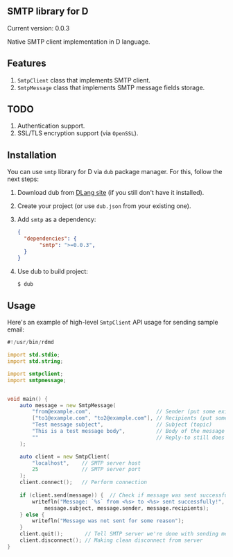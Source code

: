 ## SMTP library for D

Current version: 0.0.3

Native SMTP client implementation in D language.

## Features

 1. `SmtpClient` class that implements SMTP client.
 2. `SmtpMessage` class that implements SMTP message fields storage.

## TODO

 1. Authentication support.
 2. SSL/TLS encryption support (via `OpenSSL`).

## Installation

You can use `smtp` library for D via `dub` package manager.
For this, follow the next steps:
 
 1. Download dub from [DLang site](http://code.dlang.org) (if you still don't have it installed).
 2. Create your project (or use `dub.json` from your existing one).
 3. Add `smtp` as a dependency:

     ```JSON
     {
       "dependencies": {
       		"smtp": ">=0.0.3",
       }
     }
     ```
 4. Use dub to build project:

     ```bash
     $ dub
     ```

## Usage

Here's an example of high-level `SmtpClient` API usage for sending sample email:

```D
#!/usr/bin/rdmd

import std.stdio;
import std.string;

import smtpclient;
import smtpmessage;


void main() {
	auto message = new SmtpMessage(
		"from@example.com",	 					// Sender (put some existing address here)
		["to1@example.com", "to2@example.com"], // Recipients (put some existing addresses here)
		"Test message subject",  				// Subject (topic)
		"This is a test message body",  		// Body of the message
		""										// Reply-to still does not work
	);

	auto client = new SmtpClient(
		"localhost", 	// SMTP server host
		25			 	// SMTP server port
	); 
	client.connect(); 	// Perform connection
	
	if (client.send(message)) {  // Check if message was sent successfully
		writefln("Message: `%s` from <%s> to <%s> sent successfully!",
			message.subject, message.sender, message.recipients);
	} else {
		writefln("Message was not sent for some reason");
	}
	client.quit();		 // Tell SMTP server we're done with sending messages
	client.disconnect(); // Making clean disconnect from server
}
```